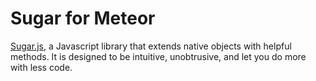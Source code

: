 # Sugar for Meteor

[Sugar.js](http://sugarjs.com/), a Javascript library that extends native objects with helpful methods. It is designed to be intuitive, unobtrusive, and let you do more with less code.